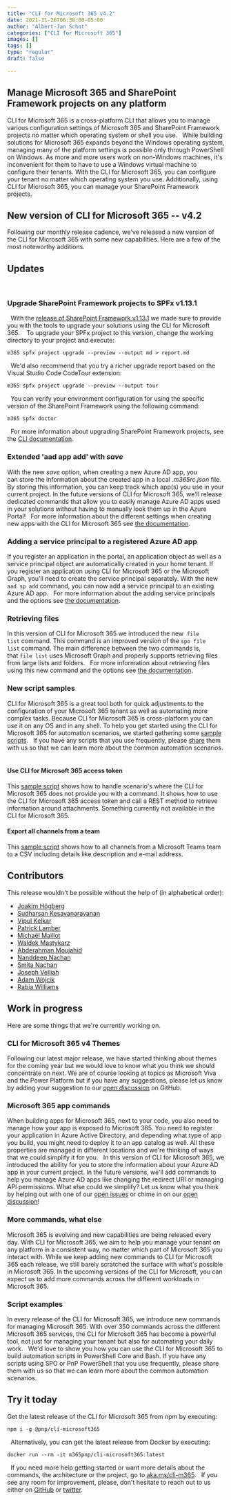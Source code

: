```yaml
---
title: "CLI for Microsoft 365 v4.2"
date: 2021-11-26T06:38:00-05:00
author: "Albert-Jan Schot"
categories: ["CLI for Microsoft 365"]
images: []
tags: []
type: "regular"
draft: false

---
```


## Manage Microsoft 365 and SharePoint Framework projects on any platform 

CLI for Microsoft 365 is a cross-platform CLI that allows you to manage
various configuration settings of Microsoft 365 and SharePoint Framework
projects no matter which operating system or shell you use.
 
While building solutions for Microsoft 365 expands beyond the Windows
operating system, managing many of the platform settings is possible
only through PowerShell on Windows. As more and more users work on
non-Windows machines, it's inconvenient for them to have to use a
Windows virtual machine to configure their tenants. With the CLI for
Microsoft 365, you can configure your tenant no matter which operating
system you use. Additionally, using CLI for Microsoft 365, you can
manage your SharePoint Framework projects.
 
## New version of CLI for Microsoft 365 -- v4.2 
Following our monthly release cadence, we've released a new version of
the CLI for Microsoft 365 with some new capabilities. Here are a few of
the most noteworthy additions.
 
## Updates 
 
### Upgrade SharePoint Framework projects to SPFx v1.13.1  
 
With the [release of SharePoint Framework
v1.13.1](https://docs.microsoft.com/en-us/sharepoint/dev/spfx/release-1.13.1 "SharePoint Framework v1.13.1") we
made sure to provide you with the tools to upgrade your solutions using
the CLI for Microsoft 365. 
 
To upgrade your SPFx project to this version, change the working
directory to your project and execute:
 
``` {.lia-code-sample .language-applescript}
m365 spfx project upgrade --preview --output md > report.md
```
 
We'd also recommend that you try a richer upgrade report based on the
Visual Studio Code CodeTour extension:
 
``` {.lia-code-sample .language-sh}
m365 spfx project upgrade --preview --output tour
```
 
You can verify your environment configuration for using the specific
version of the SharePoint Framework using the following command: 
 
``` {.lia-code-sample .language-applescript}
m365 spfx doctor
```
 
For more information about upgrading SharePoint Framework projects, see
the [CLI
documentation](https://pnp.github.io/cli-microsoft365/cmd/spfx/project/project-upgrade/).
 
### Extended 'aad app add' with *save*  
With the new *save* option, when creating a new Azure AD app, you
can store the information about the created app in a local
*.m365rc.json* file. By storing this information, you can keep track
which app(s) you use in your current project. In the future versions of
CLI for Microsoft 365, we'll release dedicated commands that allow you
to easily manage Azure AD apps used in your solutions without having to
manually look them up in the Azure Portal!
 
For more information about the different settings when creating new
apps with the CLI for Microsoft 365 see [the
documentation](https://pnp.github.io/cli-microsoft365/cmd/aad/app/app-add/).
 
### Adding a service principal to a registered Azure AD app 
If you register an application in the portal, an application object as
well as a service principal object are automatically created in your
home tenant. If you register an application using CLI for Microsoft 365
or the Microsoft Graph, you'll need to create the service principal
separately. With the new `aad sp add` command, you can now add a service
principal to an existing Azure AD app.
 
For more information about the adding service principals and the options
see [the
documentation](https://pnp.github.io/cli-microsoft365/cmd/aad/sp/sp-add/).
 
### Retrieving files  
In this version of CLI for Microsoft 365 we introduced the
new  `file list` command. This command is an improved version of
the `spo file list` command. The main difference between the two
commands is, that `file list` uses Microsoft Graph and properly supports
retrieving files from large lists and folders.
 
For more information about retrieving files using this new command and
the options see [the
documentation](https://pnp.github.io/cli-microsoft365/cmd/file/file-list/).
 
### New script samples 
CLI for Microsoft 365 is a great tool both for quick adjustments to the
configuration of your Microsoft 365 tenant as well as automating more
complex tasks. Because CLI for Microsoft 365 is cross-platform you can
use it on any OS and in any shell. To help you get started using the CLI
for Microsoft 365 for automation scenarios, we started gathering
some [sample
scripts](https://pnp.github.io/cli-microsoft365/sample-scripts/).
 
If you have any scripts that you use frequently,
please [share](https://github.com/pnp/cli-microsoft365/issues/new?assignees=&labels=&template=sample.md&title=New+sample+script%3A+%3Cshort+description%3E) them
with us so that we can learn more about the common automation scenarios.
 
#### Use CLI for Microsoft 365 access token  
This [sample
script](https://pnp.github.io/cli-microsoft365/sample-scripts/spo/perform-operations-not-covered-by-cli-for-microsoft-365/) shows
how to handle scenario's where the CLI for Microsoft 365 does not
provide you with a command. It shows how to use the CLI for Microsoft
365 access token and call a REST method to retrieve information around
attachments. Something currently not available in the CLI for Microsoft
365. 
 
#### Export all channels from a team 
This [sample
script](https://pnp.github.io/cli-microsoft365/sample-scripts/teams/export-all-channels-teams/) shows
how to all channels from a Microsoft Teams team to a CSV including
details like description and e-mail address.
 
## Contributors 
This release wouldn't be possible without the help of (in alphabetical
order):
-   [Joakim Högberg](https://github.com/joakimhogberg)
-   [Sudharsan Kesavanarayanan](https://github.com/sudharsank)
-   [Vipul Kelkar](https://github.com/vipulkelkar)
-   [Patrick Lamber](https://github.com/plamber)
-   [Michaël Maillot](https://github.com/michaelmaillot)
-   [Waldek Mastykarz](https://github.com/vipulkelkar)
-   [Abderahman Moujahid](https://github.com/vipulkelkar)
-   [Nanddeep Nachan](https://github.com/vipulkelkar)
-   [Smita Nachan](https://github.com/SmitaNachan)
-   [Joseph Velliah](https://github.com/sprider)
-   [Adam Wójcik](https://github.com/Adam-it)
-   [Rabia Williams](https://github.com/rabwill)
 
## Work in progress 
Here are some things that we're currently working on.
 
### CLI for Microsoft 365 v4 Themes 
Following our latest major release, we have started thinking about
themes for the coming year but we would love to know what you think we
should concentrate on next. We are of course looking at topics as
Microsoft Viva and the Power Platform but if you have any suggestions,
please let us know by adding your suggestion to our [open
discussion](https://github.com/pnp/cli-microsoft365/discussions/2708) on
GitHub. 
 
### Microsoft 365 app commands  
When building apps for Microsoft 365, next to your code, you also need
to manage how your app is exposed to Microsoft 365. You need to register
your application in Azure Active Directory, and depending what type of
app you build, you might need to deploy it to an app catalog as well.
All these properties are managed in different locations and we're
thinking of ways that we could simplify it for you.
 
In this version of CLI for Microsoft 365, we introduced the ability for
you to store the information about your Azure AD app in your current
project. In the future versions, we'll add commands to help you manage
Azure AD apps like changing the redirect URI or managing API
permissions. What else could we simplify? Let us know what you think by
helping out with one of our [open
issues](https://github.com/pnp/cli-microsoft365/issues/2813) or chime in
on our [open
discussion](https://github.com/pnp/cli-microsoft365/discussions/2708)!
 
### More commands, what else 
Microsoft 365 is evolving and new capabilities are being released every
day. With CLI for Microsoft 365, we aim to help you manage your tenant
on any platform in a consistent way, no matter which part of Microsoft
365 you interact with. While we keep adding new commands to CLI for
Microsoft 365 each release, we still barely scratched the surface with
what's possible in Microsoft 365. In the upcoming versions of the CLI
for Microsoft, you can expect us to add more commands across the
different workloads in Microsoft 365.
 
### Script examples 
In every release of the CLI for Microsoft 365, we introduce new commands
for managing Microsoft 365. With over 350 commands across the different
Microsoft 365 services, the CLI for Microsoft 365 has become a powerful
tool, not just for managing your tenant but also for automating your
daily work.
 
We'd love to show you how you can use the CLI for Microsoft 365 to build
automation scripts in PowerShell Core and Bash. If you have any scripts
using SPO or PnP PowerShell that you use frequently, please share them
with us so that we can learn more about the common automation scenarios.
 
## Try it today 
Get the latest release of the CLI for Microsoft 365 from npm by
executing:
 
``` {.lia-code-sample .language-sh}
npm i -g @pnp/cli-microsoft365
```
 
Alternatively, you can get the latest release from Docker by executing:
 
``` {.lia-code-sample .language-sh}
docker run --rm -it m365pnp/cli-microsoft365:latest
```
 
If you need more help getting started or want more details about the
commands, the architecture or the project, go
to [aka.ms/cli-m365](https://aka.ms/cli-m365).
 
If you see any room for improvement, please, don't hesitate to reach out
to us either
on [GitHub](https://github.com/pnp/cli-microsoft365/issues) or [twitter](https://twitter.com/climicrosoft365).
 